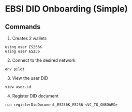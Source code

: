 # EBSI DID Onboarding (Simple)

## Commands

1. Creates 2 wallets

```
using user ES256K
using user ES256
```

2. Connect to the desired network

```
env pilot
```

3. View the user DID

```
view user.id
```

4. Register DID document

```
run registerDidDocument_ES256K_ES256 <VC_TO_ONBOARD>
```
